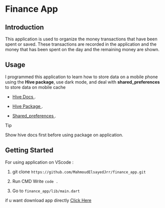 # **Finance App**


## **Introduction**

  This application is used to organize the money transactions that have been spent or saved. These transactions are recorded in the application and the money that has been spent on the day and the remaining money are shown.

## **Usage**

  I programmed this application to learn how to store data on a mobile phone using the __Hive package__, use dark mode, and deal with __shared_preferences__ to store data on mobile cache 

  - [ Hive Docs ](https://docs.hivedb.dev/).
    
  - [ Hive Package ](https://pub.dev/packages/hive_flutter).
    
  - [ Shared_preferences ](https://pub.dev/packages/shared_preferences).

  > [!TIP]
  > Show hive docs first before using package on application.

## **Getting Started**

  For using application on VScode :
  
  1. git clone `https://github.com/MahmoudElsayedJrr/finance_app.git`
      
  2. Run CMD Write `code .` 
      
  3. Go to `finance_app/lib/main.dart`
    
 if u want download app directly [Click Here](https://drive.google.com/file/d/152O3xfuPHo3MMVRf3MAO3phN19Vm6yUy/view?usp=drive_link) 


